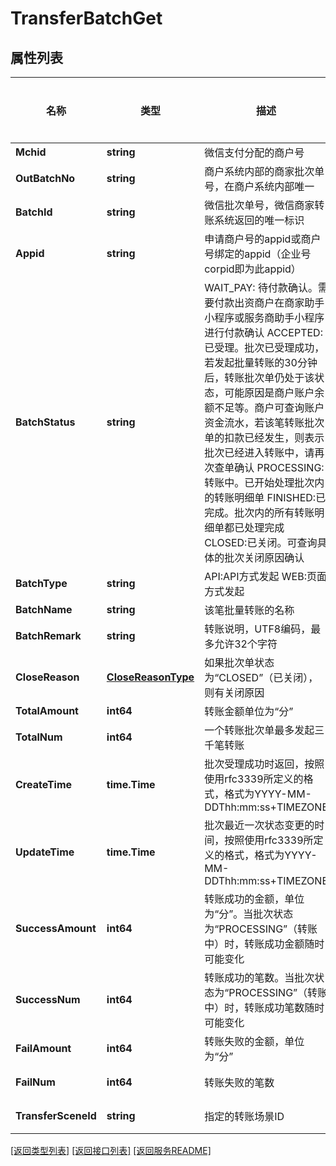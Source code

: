 # TransferBatchGet

## 属性列表

名称 | 类型 | 描述 | 补充说明
------------ | ------------- | ------------- | -------------
**Mchid** | **string** | 微信支付分配的商户号 | 
**OutBatchNo** | **string** | 商户系统内部的商家批次单号，在商户系统内部唯一 | 
**BatchId** | **string** | 微信批次单号，微信商家转账系统返回的唯一标识 | 
**Appid** | **string** | 申请商户号的appid或商户号绑定的appid（企业号corpid即为此appid） | 
**BatchStatus** | **string** | WAIT_PAY: 待付款确认。需要付款出资商户在商家助手小程序或服务商助手小程序进行付款确认 ACCEPTED:已受理。批次已受理成功，若发起批量转账的30分钟后，转账批次单仍处于该状态，可能原因是商户账户余额不足等。商户可查询账户资金流水，若该笔转账批次单的扣款已经发生，则表示批次已经进入转账中，请再次查单确认 PROCESSING:转账中。已开始处理批次内的转账明细单 FINISHED:已完成。批次内的所有转账明细单都已处理完成 CLOSED:已关闭。可查询具体的批次关闭原因确认 | 
**BatchType** | **string** | API:API方式发起   WEB:页面方式发起 | 
**BatchName** | **string** | 该笔批量转账的名称 | 
**BatchRemark** | **string** | 转账说明，UTF8编码，最多允许32个字符 | 
**CloseReason** | [**CloseReasonType**](CloseReasonType.md) | 如果批次单状态为“CLOSED”（已关闭），则有关闭原因 | [可选] 
**TotalAmount** | **int64** | 转账金额单位为“分” | 
**TotalNum** | **int64** | 一个转账批次单最多发起三千笔转账 | 
**CreateTime** | **time.Time** | 批次受理成功时返回，按照使用rfc3339所定义的格式，格式为YYYY-MM-DDThh:mm:ss+TIMEZONE | [可选] 
**UpdateTime** | **time.Time** | 批次最近一次状态变更的时间，按照使用rfc3339所定义的格式，格式为YYYY-MM-DDThh:mm:ss+TIMEZONE | [可选] 
**SuccessAmount** | **int64** | 转账成功的金额，单位为“分”。当批次状态为“PROCESSING”（转账中）时，转账成功金额随时可能变化 | [可选] 
**SuccessNum** | **int64** | 转账成功的笔数。当批次状态为“PROCESSING”（转账中）时，转账成功笔数随时可能变化 | [可选] 
**FailAmount** | **int64** | 转账失败的金额，单位为“分” | [可选] 
**FailNum** | **int64** | 转账失败的笔数 | [可选] 
**TransferSceneId** | **string** | 指定的转账场景ID | [可选] 

[\[返回类型列表\]](README.md#类型列表)
[\[返回接口列表\]](README.md#接口列表)
[\[返回服务README\]](README.md)


